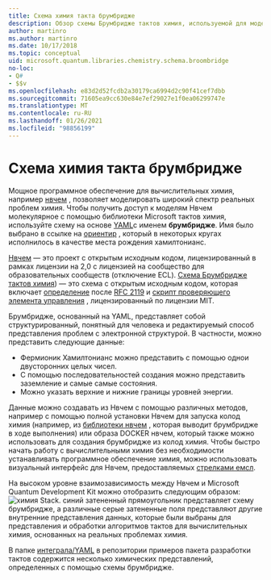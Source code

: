 ```yaml
---
title: Схема химия такта брумбридже
description: Обзор схемы Брумбридже тактов химия, используемой для моделирования реальных проблем химия с Microsoft Quantum Development Kit.
author: martinro
ms.author: martinro
ms.date: 10/17/2018
ms.topic: conceptual
uid: microsoft.quantum.libraries.chemistry.schema.broombridge
no-loc:
- Q#
- $$v
ms.openlocfilehash: e83d2d52fcdb2a30179ca6994d2c90f41cef7dbb
ms.sourcegitcommit: 71605ea9cc630e84e7ef29027e1f0ea06299747e
ms.translationtype: MT
ms.contentlocale: ru-RU
ms.lasthandoff: 01/26/2021
ms.locfileid: "98856199"
---
```

# <a name="broombridge-quantum-chemistry-schema"></a>Схема химия такта брумбридже # 

Мощное программное обеспечение для вычислительных химия, например [нвчем](http://www.nwchem-sw.org/) , позволяет моделировать широкий спектр реальных проблем химия. Чтобы получить доступ к моделям Нвчем молекулярное с помощью библиотеки Microsoft тактов химия, используйте схему на основе [YAML](https://en.wikipedia.org/wiki/YAML)с именем **брумбридже**. Имя было выбрано в ссылке на [ориентир](https://en.wikipedia.org/wiki/Broom_Bridge) , который в некоторых кругах исполнилось в качестве места рождения хамилтонианс. 

[Нвчем](https://github.com/nwchemgit/nwchem) — это проект с открытым исходным кодом, лицензированный в рамках лицензии на 2,0 с лицензией на сообщество для образовательных сообществ (отключение ECL). [Схема Брумбридже тактов химия](https://docs.microsoft.com/quantum/libraries/chemistry/schema/spec_v_0_2)) — это схема с открытым исходным кодом, которая включает [определение](https://raw.githubusercontent.com/Microsoft/Quantum/master/Chemistry/Schema/broombridge-0.1.schema.json) после [RFC 2119](https://tools.ietf.org/html/rfc2119) и [скрипт проверяющего элемента управления](https://raw.githubusercontent.com/Microsoft/Quantum/master/Chemistry/Schema/validator.py) , лицензированный по лицензии MIT. 

Брумбридже, основанный на YAML, представляет собой структурированный, понятный для человека и редактируемый способ представления проблем с электронной структурой. В частности, можно представить следующие данные:
- Фермионик Хамилтонианс можно представить с помощью однои двусторонних целых чисел.
- С помощью последовательностей создания можно представить заземление и самые самые состояния.
- Можно указать верхние и нижние границы уровней энергии.

Данные можно создавать из Нвчем с помощью различных методов, например с помощью полной установки Нвчем для запуска колод химия (например, из [библиотеки нвчем](https://github.com/nwchemgit/nwchem/tree/master/QA/chem_library_tests) , которая выводит брумбридже в ходе выполнения) или образа DOCKER нвчем, который также можно использовать для создания брумбридже из колод химия. Чтобы быстро начать работу с вычислительными химия без необходимости устанавливать программное обеспечение химия, можно использовать визуальный интерфейс для Нвчем, предоставляемых [стрелками емсл](https://arrows.emsl.pnnl.gov/api/qsharp_chem).

На высоком уровне взаимозависимость между Нвчем и Microsoft Quantum Development Kit можно отобразить следующим образом: ![ химия Stack. ](~/media/broombridge.png) синий затененный прямоугольник представляет схему брумбридже, а различные серые затененные поля представляют другие внутренние представления данных, которые были выбраны для представления и обработки алгоритмов тактов для вычислительных химия, основанных на реальных проблемах химия.

В папке [интеграла/YAML](https://github.com/microsoft/Quantum/tree/master/samples/chemistry/IntegralData/YAML) в репозитории примеров пакета разработки тактов содержится несколько химических представлений, определенных с помощью схемы брумбридже.
